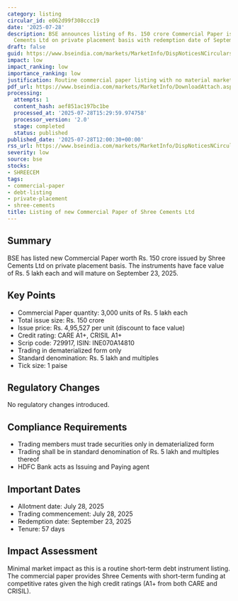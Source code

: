 ```yaml
---
category: listing
circular_id: e062d99f308ccc19
date: '2025-07-28'
description: BSE announces listing of Rs. 150 crore Commercial Paper issued by Shree
  Cements Ltd on private placement basis with redemption date of September 23, 2025.
draft: false
guid: https://www.bseindia.com/markets/MarketInfo/DispNoticesNCirculars.aspx?Noticeid={1B0008AC-F6B8-4523-BFFB-9D6B3A983852}&noticeno=20250728-44&dt=07/28/2025&icount=44&totcount=66&flag=0
impact: low
impact_ranking: low
importance_ranking: low
justification: Routine commercial paper listing with no material market impact
pdf_url: https://www.bseindia.com/markets/MarketInfo/DownloadAttach.aspx?id=20250728-44&attachedId=
processing:
  attempts: 1
  content_hash: aef851ac197bc1be
  processed_at: '2025-07-28T15:29:59.974758'
  processor_version: '2.0'
  stage: completed
  status: published
published_date: '2025-07-28T12:00:30+00:00'
rss_url: https://www.bseindia.com/markets/MarketInfo/DispNoticesNCirculars.aspx?Noticeid={1B0008AC-F6B8-4523-BFFB-9D6B3A983852}&noticeno=20250728-44&dt=07/28/2025&icount=44&totcount=66&flag=0
severity: low
source: bse
stocks:
- SHREECEM
tags:
- commercial-paper
- debt-listing
- private-placement
- shree-cements
title: Listing of new Commercial Paper of Shree Cements Ltd
---
```


## Summary

BSE has listed new Commercial Paper worth Rs. 150 crore issued by Shree Cements Ltd on private placement basis. The instruments have face value of Rs. 5 lakh each and will mature on September 23, 2025.

## Key Points

- Commercial Paper quantity: 3,000 units of Rs. 5 lakh each
- Total issue size: Rs. 150 crore
- Issue price: Rs. 4,95,527 per unit (discount to face value)
- Credit rating: CARE A1+, CRISIL A1+
- Scrip code: 729917, ISIN: INE070A14810
- Trading in dematerialized form only
- Standard denomination: Rs. 5 lakh and multiples
- Tick size: 1 paise

## Regulatory Changes

No regulatory changes introduced.

## Compliance Requirements

- Trading members must trade securities only in dematerialized form
- Trading shall be in standard denomination of Rs. 5 lakh and multiples thereof
- HDFC Bank acts as Issuing and Paying agent

## Important Dates

- Allotment date: July 28, 2025
- Trading commencement: July 28, 2025
- Redemption date: September 23, 2025
- Tenure: 57 days

## Impact Assessment

Minimal market impact as this is a routine short-term debt instrument listing. The commercial paper provides Shree Cements with short-term funding at competitive rates given the high credit ratings (A1+ from both CARE and CRISIL).